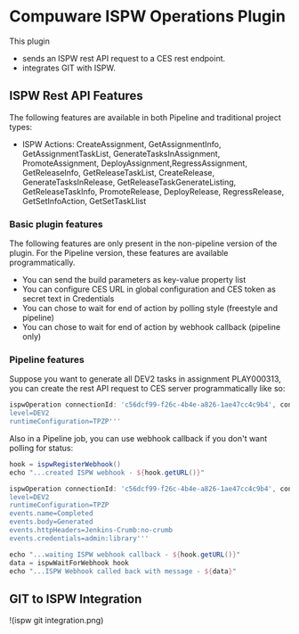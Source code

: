 # Compuware ISPW Operations Plugin

This plugin 
* sends an ISPW rest API request to a CES rest endpoint.
* integrates GIT with ISPW.

## ISPW Rest API Features

The following features are available in both Pipeline and traditional
project types:

* ISPW Actions: CreateAssignment, GetAssignmentInfo, GetAssignmentTaskList, GenerateTasksInAssignment, PromoteAssignment, DeployAssignment,RegressAssignment, GetReleaseInfo, GetReleaseTaskList, CreateRelease, GenerateTasksInRelease, GetReleaseTaskGenerateListing, GetReleaseTaskInfo, PromoteRelease, DeployRelease, RegressRelease, GetSetInfoAction, GetSetTaskLlist

### Basic plugin features

The following features are only present in the non-pipeline version of
the plugin. For the Pipeline version, these features are available
programmatically.

* You can send the build parameters as key-value property list
* You can configure CES URL in global configuration and CES token as secret text in Credentials
* You can chose to wait for end of action by polling style (freestyle and pipeline)
* You can chose to wait for end of action by webhook callback (pipeline only)

### Pipeline features

Suppose you want to generate all DEV2 tasks in assignment PLAY000313,
you can create the rest API request to CES server programmatically like so:

```groovy
ispwOperation connectionId: 'c56dcf99-f26c-4b4e-a826-1ae47cc4c9b4', consoleLogResponseBody: true, credentialsId: '733e1263-4334-4852-b4cc-27ebc4685b94', ispwAction: 'GenerateTasksInAssignment', ispwRequestBody: '''assignmentId=PLAY000313
level=DEV2
runtimeConfiguration=TPZP'''
```

Also in a Pipeline job, you can use webhook callback if you don't want polling for status:

```groovy
hook = ispwRegisterWebhook()
echo "...created ISPW webhook - ${hook.getURL()}"

ispwOperation connectionId: 'c56dcf99-f26c-4b4e-a826-1ae47cc4c9b4', consoleLogResponseBody: true, credentialsId: '733e1263-4334-4852-b4cc-27ebc4685b94', ispwAction: 'GenerateTasksInAssignment', ispwRequestBody: '''assignmentId=PLAY000313
level=DEV2
runtimeConfiguration=TPZP
events.name=Completed
events.body=Generated
events.httpHeaders=Jenkins-Crumb:no-crumb
events.credentials=admin:library'''

echo "...waiting ISPW webhook callback - ${hook.getURL()}"
data = ispwWaitForWebhook hook
echo "...ISPW Webhook called back with message - ${data}"
```

## GIT to ISPW Integration

!(ispw git integration.png)

